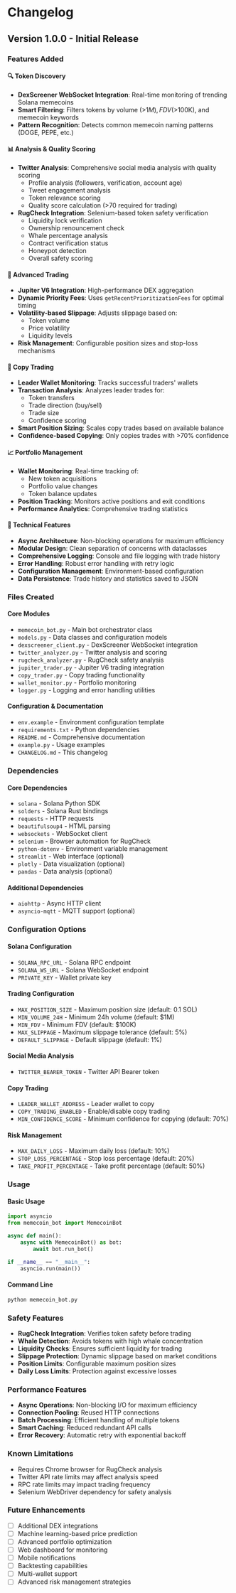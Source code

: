 # Changelog

## Version 1.0.0 - Initial Release

### Features Added

#### 🔍 Token Discovery
- **DexScreener WebSocket Integration**: Real-time monitoring of trending Solana memecoins
- **Smart Filtering**: Filters tokens by volume (>$1M), FDV (>$100K), and memecoin keywords
- **Pattern Recognition**: Detects common memecoin naming patterns (DOGE, PEPE, etc.)

#### 📊 Analysis & Quality Scoring
- **Twitter Analysis**: Comprehensive social media analysis with quality scoring
  - Profile analysis (followers, verification, account age)
  - Tweet engagement analysis
  - Token relevance scoring
  - Quality score calculation (>70 required for trading)
- **RugCheck Integration**: Selenium-based token safety verification
  - Liquidity lock verification
  - Ownership renouncement check
  - Whale percentage analysis
  - Contract verification status
  - Honeypot detection
  - Overall safety scoring

#### 💱 Advanced Trading
- **Jupiter V6 Integration**: High-performance DEX aggregation
- **Dynamic Priority Fees**: Uses `getRecentPrioritizationFees` for optimal timing
- **Volatility-based Slippage**: Adjusts slippage based on:
  - Token volume
  - Price volatility
  - Liquidity levels
- **Risk Management**: Configurable position sizes and stop-loss mechanisms

#### 👥 Copy Trading
- **Leader Wallet Monitoring**: Tracks successful traders' wallets
- **Transaction Analysis**: Analyzes leader trades for:
  - Token transfers
  - Trade direction (buy/sell)
  - Trade size
  - Confidence scoring
- **Smart Position Sizing**: Scales copy trades based on available balance
- **Confidence-based Copying**: Only copies trades with >70% confidence

#### 📈 Portfolio Management
- **Wallet Monitoring**: Real-time tracking of:
  - New token acquisitions
  - Portfolio value changes
  - Token balance updates
- **Position Tracking**: Monitors active positions and exit conditions
- **Performance Analytics**: Comprehensive trading statistics

#### 🔧 Technical Features
- **Async Architecture**: Non-blocking operations for maximum efficiency
- **Modular Design**: Clean separation of concerns with dataclasses
- **Comprehensive Logging**: Console and file logging with trade history
- **Error Handling**: Robust error handling with retry logic
- **Configuration Management**: Environment-based configuration
- **Data Persistence**: Trade history and statistics saved to JSON

### Files Created

#### Core Modules
- `memecoin_bot.py` - Main bot orchestrator class
- `models.py` - Data classes and configuration models
- `dexscreener_client.py` - DexScreener WebSocket integration
- `twitter_analyzer.py` - Twitter analysis and scoring
- `rugcheck_analyzer.py` - RugCheck safety analysis
- `jupiter_trader.py` - Jupiter V6 trading integration
- `copy_trader.py` - Copy trading functionality
- `wallet_monitor.py` - Portfolio monitoring
- `logger.py` - Logging and error handling utilities

#### Configuration & Documentation
- `env.example` - Environment configuration template
- `requirements.txt` - Python dependencies
- `README.md` - Comprehensive documentation
- `example.py` - Usage examples
- `CHANGELOG.md` - This changelog

### Dependencies

#### Core Dependencies
- `solana` - Solana Python SDK
- `solders` - Solana Rust bindings
- `requests` - HTTP requests
- `beautifulsoup4` - HTML parsing
- `websockets` - WebSocket client
- `selenium` - Browser automation for RugCheck
- `python-dotenv` - Environment variable management
- `streamlit` - Web interface (optional)
- `plotly` - Data visualization (optional)
- `pandas` - Data analysis (optional)

#### Additional Dependencies
- `aiohttp` - Async HTTP client
- `asyncio-mqtt` - MQTT support (optional)

### Configuration Options

#### Solana Configuration
- `SOLANA_RPC_URL` - Solana RPC endpoint
- `SOLANA_WS_URL` - Solana WebSocket endpoint
- `PRIVATE_KEY` - Wallet private key

#### Trading Configuration
- `MAX_POSITION_SIZE` - Maximum position size (default: 0.1 SOL)
- `MIN_VOLUME_24H` - Minimum 24h volume (default: $1M)
- `MIN_FDV` - Minimum FDV (default: $100K)
- `MAX_SLIPPAGE` - Maximum slippage tolerance (default: 5%)
- `DEFAULT_SLIPPAGE` - Default slippage (default: 1%)

#### Social Media Analysis
- `TWITTER_BEARER_TOKEN` - Twitter API Bearer token

#### Copy Trading
- `LEADER_WALLET_ADDRESS` - Leader wallet to copy
- `COPY_TRADING_ENABLED` - Enable/disable copy trading
- `MIN_CONFIDENCE_SCORE` - Minimum confidence for copying (default: 70%)

#### Risk Management
- `MAX_DAILY_LOSS` - Maximum daily loss (default: 10%)
- `STOP_LOSS_PERCENTAGE` - Stop loss percentage (default: 20%)
- `TAKE_PROFIT_PERCENTAGE` - Take profit percentage (default: 50%)

### Usage

#### Basic Usage
```python
import asyncio
from memecoin_bot import MemecoinBot

async def main():
    async with MemecoinBot() as bot:
        await bot.run_bot()

if __name__ == "__main__":
    asyncio.run(main())
```

#### Command Line
```bash
python memecoin_bot.py
```

### Safety Features

- **RugCheck Integration**: Verifies token safety before trading
- **Whale Detection**: Avoids tokens with high whale concentration
- **Liquidity Checks**: Ensures sufficient liquidity for trading
- **Slippage Protection**: Dynamic slippage based on market conditions
- **Position Limits**: Configurable maximum position sizes
- **Daily Loss Limits**: Protection against excessive losses

### Performance Features

- **Async Operations**: Non-blocking I/O for maximum efficiency
- **Connection Pooling**: Reused HTTP connections
- **Batch Processing**: Efficient handling of multiple tokens
- **Smart Caching**: Reduced redundant API calls
- **Error Recovery**: Automatic retry with exponential backoff

### Known Limitations

- Requires Chrome browser for RugCheck analysis
- Twitter API rate limits may affect analysis speed
- RPC rate limits may impact trading frequency
- Selenium WebDriver dependency for safety analysis

### Future Enhancements

- [ ] Additional DEX integrations
- [ ] Machine learning-based price prediction
- [ ] Advanced portfolio optimization
- [ ] Web dashboard for monitoring
- [ ] Mobile notifications
- [ ] Backtesting capabilities
- [ ] Multi-wallet support
- [ ] Advanced risk management strategies

